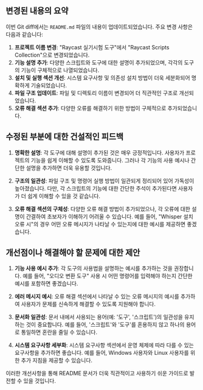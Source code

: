 ## 변경된 내용의 요약
이번 Git diff에서는 `README.md` 파일의 내용이 업데이트되었습니다. 주요 변경 사항은 다음과 같습니다:
1. **프로젝트 이름 변경**: "Raycast 실기시험 도구"에서 "Raycast Scripts Collection"으로 변경되었습니다.
2. **기능 설명 추가**: 다양한 스크립트와 도구에 대한 설명이 추가되었으며, 각각의 도구의 기능이 구체적으로 나열되었습니다.
3. **설치 및 실행 섹션 개선**: 시스템 요구사항 및 의존성 설치 방법이 더욱 세분화되어 명확하게 기술되었습니다.
4. **파일 구조 업데이트**: 파일 및 디렉토리 이름이 변경되어 더 직관적인 구조로 개선되었습니다.
5. **오류 해결 섹션 추가**: 다양한 오류를 해결하기 위한 방법이 구체적으로 추가되었습니다.

## 수정된 부분에 대한 건설적인 피드백
1. **명확한 설명**: 각 도구에 대해 설명이 추가된 것은 매우 긍정적입니다. 사용자가 프로젝트의 기능을 쉽게 이해할 수 있도록 도와줍니다. 그러나 각 기능의 사용 예시나 간단한 설명을 추가하면 더욱 유용할 것입니다.
   
2. **구조의 일관성**: 파일 구조 및 명령어 실행 방법이 일관되게 정리되어 있어 가독성이 높아졌습니다. 다만, 각 스크립트의 기능에 대한 간단한 주석이 추가된다면 사용자가 더 쉽게 이해할 수 있을 것 같습니다.
   
3. **오류 해결 섹션의 구체성**: 다양한 오류 해결 방법이 추가되었으나, 각 오류에 대한 설명이 간결하여 초보자가 이해하기 어려울 수 있습니다. 예를 들어, "Whisper 설치 오류 시"의 경우 어떤 오류 메시지가 나타날 수 있는지에 대한 예시를 제공하면 좋겠습니다.

## 개선점이나 해결해야 할 문제에 대한 제안
1. **기능 사용 예시 추가**: 각 도구의 사용법을 설명하는 예시를 추가하는 것을 권장합니다. 예를 들어, "오디오 변환 도구" 사용 시 어떤 명령어를 입력해야 하는지 간단한 예시를 포함하면 좋겠습니다.

2. **에러 메시지 예시**: 오류 해결 섹션에서 나타날 수 있는 오류 메시지의 예시를 추가하여 사용자가 문제를 신속하게 해결할 수 있도록 지원해야 합니다.

3. **문서화 일관성**: 문서 내에서 사용되는 용어(예: '도구', '스크립트')의 일관성을 유지하는 것이 중요합니다. 예를 들어, '스크립트'와 '도구'를 혼용하지 않고 하나의 용어로 통일하면 혼란을 줄일 수 있습니다.

4. **시스템 요구사항 세부화**: 시스템 요구사항 섹션에서 운영 체제에 따라 다를 수 있는 요구사항을 추가하면 좋습니다. 예를 들어, Windows 사용자와 Linux 사용자를 위한 추가 지침을 제공할 수 있습니다.

이러한 개선사항을 통해 README 문서가 더욱 직관적이고 사용하기 쉬운 가이드로 발전할 수 있을 것입니다.
